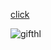 [click](https://aquamarine-torte-a67075.netlify.app/)

![gifthl](https://user-images.githubusercontent.com/109352349/208664523-ae975771-cf5a-4200-8087-6de7a4ff3608.gif)
